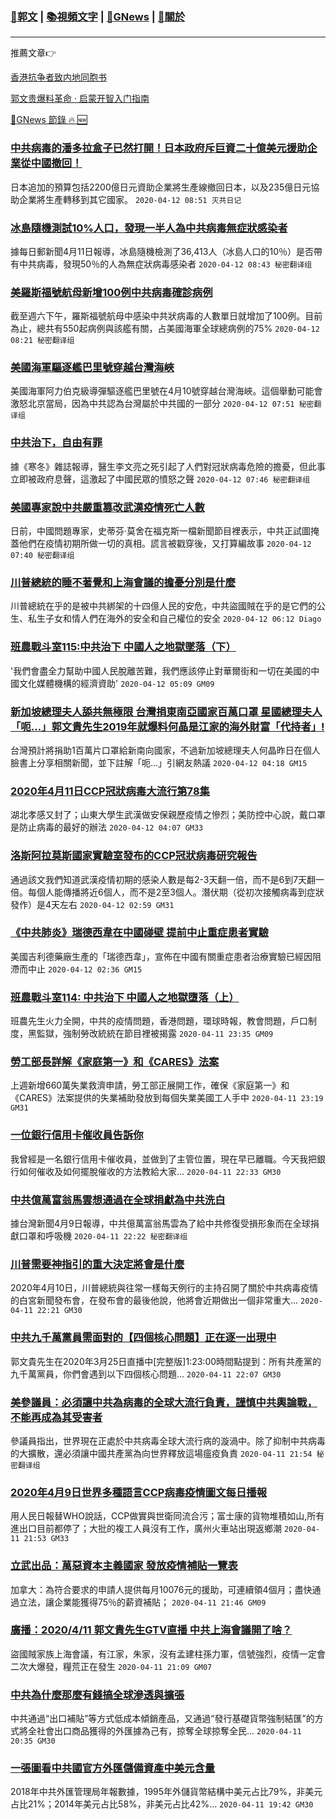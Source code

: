 ###  [:eagle:郭文](https://github.com/ourhimalayas/txt) | [:books:視頻文字](https://github.com/ourhimalayas/txt/blob/master/content/README.md) | [:newspaper:GNews](https://github.com/ourhimalayas/txt/blob/master/content/gnews/README.md) | [:pray:關於](https://github.com/ourhimalayas/home/tree/master/about)
---

推薦文章:point_right:

[香港抗争者致内地同胞书](https://github.com/ourhimalayas/news/blob/master/2019/08/a_letter_from_the_hong_kong_people.md)

[郭文贵爆料革命 · 启蒙开智入门指南](https://github.com/ourhimalayas/txt/issues/1)

[:newspaper:GNews 節錄 :fire: :new:](https://github.com/ourhimalayas/txt/blob/master/content/gnews/README.md) 



### [中共病毒的潘多拉盒子已然打開！日本政府斥巨資二十億美元援助企業從中國撤回！](/content/gnews/1/README.md)

日本追加的預算包括2200億日元資助企業將生產線撤回日本，以及235億日元協助企業將生產轉移到其它國家。  `2020-04-12 08:51 灭共日记`

### [冰島隨機測試10%人口，發現一半人為中共病毒無症狀感染者](/content/gnews/2/README.md)

據每日郵新聞4月11日報導，冰島隨機檢測了36,413人（冰島人口的10％）是否帶有中共病毒，發現50％的人為無症狀病毒感染者  `2020-04-12 08:43 秘密翻译组`

### [美羅斯福號航母新增100例中共病毒確診病例](/content/gnews/3/README.md)

截至週六下午，羅斯福號航母中感染中共狀病毒的人數單日就增加了100例。目前為止，總共有550起病例與該艦有關，占美國海軍全球總病例的75%  `2020-04-12 08:21 秘密翻译组`

### [美國海軍驅逐艦巴里號穿越台灣海峽](/content/gnews/4/README.md)

美國海軍阿力伯克級導彈驅逐艦巴里號在4月10號穿越台灣海峽。這個舉動可能會激怒北京當局，因為中共認為台灣屬於中共國的一部分  `2020-04-12 07:51 秘密翻译组`

### [中共治下，自由有罪](/content/gnews/5/README.md)

據《寒冬》雜誌報導，醫生李文亮之死引起了人們對冠狀病毒危險的擔憂，但此事立即被政府息聲，這激起了中國民眾的憤怒之聲  `2020-04-12 07:46 秘密翻译组`

### [美國專家說中共嚴重篡改武漢疫情死亡人數](/content/gnews/6/README.md)

日前，中國問題專家，史蒂芬·莫舍在福克斯一檔新聞節目裡表示，中共正試圖掩蓋他們在疫情初期所做一切的真相。謊言被戳穿後，又打算編故事  `2020-04-12 07:40 秘密翻译组`

### [川普總統的睡不著覺和上海會議的擔憂分別是什麼](/content/gnews/7/README.md)

川普總統在乎的是被中共綁架的十四億人民的安危，中共盜國賊在乎的是它們的公生、私生子女和情人們在海外的安全和自己權位的安全  `2020-04-12 06:12 Diago`

### [班農戰斗室115:中共治下 中國人之地獄墜落（下）](/content/gnews/8/README.md)

&#039;我們會盡全力幫助中國人民脫離苦難，我們應該停止對華爾街和一切在美國的中國文化媒體機構的經濟資助&#039;  `2020-04-12 05:09 GM09`

### [新加坡總理夫人舔共無極限 台灣捐東南亞國家百萬口罩 星國總理夫人「呃&#8230;」郭文貴先生2019年就爆料何晶是江家的海外財富「代持者」!](/content/gnews/9/README.md)

台灣預計將捐助1百萬片口罩給新南向國家，不過新加坡總理夫人何晶昨日在個人臉書上分享相關新聞，並下註解「呃…」引網友熱議  `2020-04-12 04:18 GM15`

### [2020年4月11日CCP冠狀病毒大流行第78集](/content/gnews/10/README.md)

湖北孝感又封了；山東大學生武漢做安保親歷疫情之慘烈；美防控中心說，戴口罩是防止病毒的最好的辦法  `2020-04-12 04:07 GM33`

### [洛斯阿拉莫斯國家實驗室發布的CCP冠狀病毒研究報告](/content/gnews/11/README.md)

通過該文我們知道武漢疫情初期的感染人數是每2-3天翻一倍，而不是6到7天翻一倍。每個人能傳播將近6個人，而不是2至3個人。潛伏期（從初次接觸病毒到症狀發作）是4天左右  `2020-04-12 02:59 GM31`

### [《中共肺炎》瑞德西韋在中國碰壁 提前中止重症患者實驗](/content/gnews/12/README.md)

美國吉利德藥廠生產的「瑞德西韋」，宣佈在中國有關重症患者治療實驗已經因阻滯而中止  `2020-04-12 02:36 GM15`

### [班農戰斗室114: 中共治下 中國人之地獄墮落（上）](/content/gnews/13/README.md)

班農先生火力全開，中共的疫情問題，香港問題，環球時報，教會問題，戶口制度，黑監獄，強制勞改統統在節目裡被揭露  `2020-04-11 23:35 GM09`

### [勞工部長詳解《家庭第一》和《CARES》法案](/content/gnews/14/README.md)

上週新增660萬失業救濟申請，勞工部正展開工作，確保《家庭第一》和《CARES》法案提供的失業補助發放到每個失業美國工人手中  `2020-04-11 23:19 GM31`

### [一位銀行信用卡催收員告訴你](/content/gnews/15/README.md)

我曾經是一名銀行信用卡催收員，並做到了主管位置，現在早已離職。今天我把銀行如何催收及如何擺脫催收的方法教給大家...  `2020-04-11 22:33 GM30`

### [中共億萬富翁馬雲想通過在全球捐獻為中共洗白](/content/gnews/16/README.md)

據台灣新聞4月9日報導，中共億萬富翁馬雲為了給中共修復受損形象而在全球捐獻口罩和呼吸機  `2020-04-11 22:22 秘密翻译组`

### [川普需要神指引的重大決定將會是什麼](/content/gnews/17/README.md)

2020年4月10日，川普總統與往常一樣每天例行的主持召開了關於中共病毒疫情的白宮新聞發布會，在發布會的最後他說，他將會近期做出一個非常重大...  `2020-04-11 22:21 GM30`

### [中共九千萬黨員需面對的【四個核心問題】正在逐一出現中](/content/gnews/18/README.md)

郭文貴先生在2020年3月25日直播中[完整版]1:23:00時間點提到：所有共產黨的九千萬黨員，你們會遇到以下四個核心問題...  `2020-04-11 22:07 GM30`

### [美參議員：必須讓中共為病毒的全球大流行負責，謹慎中共輿論戰，不能再成為其受害者](/content/gnews/19/README.md)

參議員指出，世界現在正處於中共病毒全球大流行病的漩渦中。除了抑制中共病毒的大擴散，還必須讓中國共產黨為向世界釋放這場瘟疫負責  `2020-04-11 21:54 秘密翻译组`

### [2020年4月9日世界多種語言CCP病毒疫情圖文每日播報](/content/gnews/20/README.md)

用人民日報替WHO說話，CCP做實與世衛同流合污；富士康的貨物堆積如山,所有進出口目前都停了；大批的複工人員沒有工作，廣州火車站出現返鄉潮  `2020-04-11 21:53 GM33`

### [立武出品：萬惡資本主義國家 發放疫情補貼一覽表](/content/gnews/21/README.md)

加拿大：為符合要求的申請人提供每月10076元的援助，可連續領4個月；盡快通過立法，讓企業能獲得75％的薪資補貼；  `2020-04-11 21:46 GM09`

### [廣播：2020/4/11 郭文貴先生GTV直播 中共上海會議開了啥？](/content/gnews/22/README.md)

盜國賊家族上海會議，有江家，朱家，沒有孟建柱孫力軍，信號強烈，疫情一定會二次大爆發，糧荒正在發生  `2020-04-11 21:09 GM07`

### [中共為什麼那麼有錢搞全球滲透與擴張](/content/gnews/23/README.md)

中共通過“出口補貼”等方式低成本傾銷產品，又通過“發行基礎貨幣強制結匯”的方式將全社會出口商品獲得的外匯據為己有，掠奪全球掠奪全民...  `2020-04-11 20:35 GM30`

### [一張圖看中共國官方外匯儲備資產中美元含量](/content/gnews/24/README.md)

2018年中共外匯管理局年報數據，1995年外儲貨幣結構中美元占比79%，非美元占比21%；2014年美元占比58%，非美元占比42%...  `2020-04-11 19:42 GM30`

